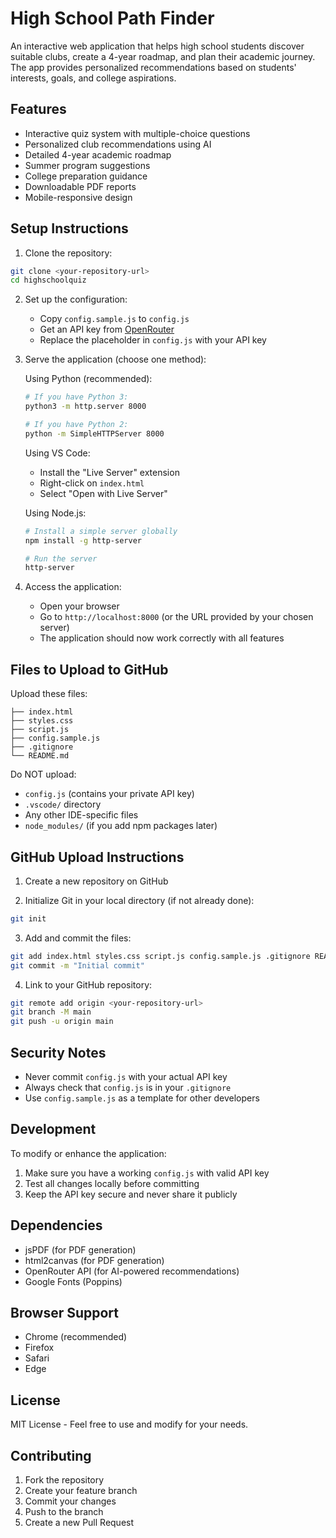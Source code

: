 # High School Path Finder

An interactive web application that helps high school students discover suitable clubs, create a 4-year roadmap, and plan their academic journey. The app provides personalized recommendations based on students' interests, goals, and college aspirations.

## Features

- Interactive quiz system with multiple-choice questions
- Personalized club recommendations using AI
- Detailed 4-year academic roadmap
- Summer program suggestions
- College preparation guidance
- Downloadable PDF reports
- Mobile-responsive design

## Setup Instructions

1. Clone the repository:
```bash
git clone <your-repository-url>
cd highschoolquiz
```

2. Set up the configuration:
   - Copy `config.sample.js` to `config.js`
   - Get an API key from [OpenRouter](https://openrouter.ai/)
   - Replace the placeholder in `config.js` with your API key

3. Serve the application (choose one method):
   
   Using Python (recommended):
   ```bash
   # If you have Python 3:
   python3 -m http.server 8000
   
   # If you have Python 2:
   python -m SimpleHTTPServer 8000
   ```
   
   Using VS Code:
   - Install the "Live Server" extension
   - Right-click on `index.html`
   - Select "Open with Live Server"
   
   Using Node.js:
   ```bash
   # Install a simple server globally
   npm install -g http-server
   
   # Run the server
   http-server
   ```

4. Access the application:
   - Open your browser
   - Go to `http://localhost:8000` (or the URL provided by your chosen server)
   - The application should now work correctly with all features

## Files to Upload to GitHub

Upload these files:
```
├── index.html
├── styles.css
├── script.js
├── config.sample.js
├── .gitignore
└── README.md
```

Do NOT upload:
- `config.js` (contains your private API key)
- `.vscode/` directory
- Any other IDE-specific files
- `node_modules/` (if you add npm packages later)

## GitHub Upload Instructions

1. Create a new repository on GitHub

2. Initialize Git in your local directory (if not already done):
```bash
git init
```

3. Add and commit the files:
```bash
git add index.html styles.css script.js config.sample.js .gitignore README.md
git commit -m "Initial commit"
```

4. Link to your GitHub repository:
```bash
git remote add origin <your-repository-url>
git branch -M main
git push -u origin main
```

## Security Notes

- Never commit `config.js` with your actual API key
- Always check that `config.js` is in your `.gitignore`
- Use `config.sample.js` as a template for other developers

## Development

To modify or enhance the application:
1. Make sure you have a working `config.js` with valid API key
2. Test all changes locally before committing
3. Keep the API key secure and never share it publicly

## Dependencies

- jsPDF (for PDF generation)
- html2canvas (for PDF generation)
- OpenRouter API (for AI-powered recommendations)
- Google Fonts (Poppins)

## Browser Support

- Chrome (recommended)
- Firefox
- Safari
- Edge

## License

MIT License - Feel free to use and modify for your needs.

## Contributing

1. Fork the repository
2. Create your feature branch
3. Commit your changes
4. Push to the branch
5. Create a new Pull Request 